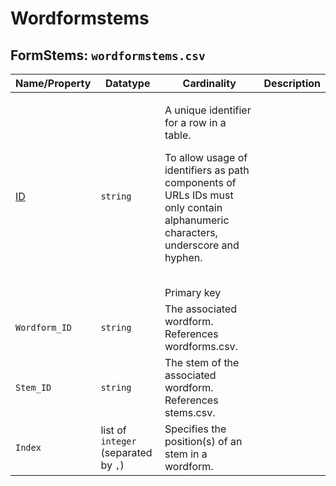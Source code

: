 # Wordformstems


## FormStems: `wordformstems.csv`

Name/Property | Datatype | Cardinality | Description
 --- | --- | --- | --- 
[ID](http://cldf.clld.org/v1.0/terms.rdf#id) | `string` | <div>             <p>A unique identifier for a row in a table.</p>             <p>                 To allow usage of identifiers as path components of URLs                 IDs must only contain alphanumeric characters, underscore and hyphen.             </p>         </div>         <br>Primary key
`Wordform_ID` | `string` | The associated wordform.<br>References wordforms.csv.
`Stem_ID` | `string` | The stem of the associated wordform.<br>References stems.csv.
`Index` | list of `integer` (separated by `,`) | Specifies the position(s) of an stem in a wordform.